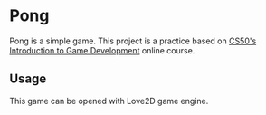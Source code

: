 # Pong
Pong is a simple game. This project is a practice based on [CS50's Introduction to Game Development](https://www.youtube.com/playlist?list=PLWKjhJtqVAbluXJKKbCIb4xd7fcRkpzoz) online course.
## Usage
This game can be opened with Love2D game engine.
